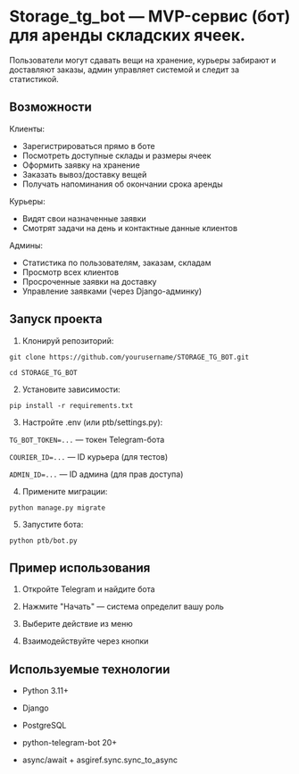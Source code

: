 # Storage_tg_bot — MVP-сервис (бот) для аренды складских ячеек. 
Пользователи могут сдавать вещи на хранение, курьеры забирают и доставляют заказы, админ управляет системой и следит за статистикой.
## Возможности
Клиенты:
* Зарегистрироваться прямо в боте
* Посмотреть доступные склады и размеры ячеек
* Оформить заявку на хранение
* Заказать вывоз/доставку вещей
* Получать напоминания об окончании срока аренды

Курьеры:
* Видят свои назначенные заявки
* Смотрят задачи на день и контактные данные клиентов

Админы:
* Статистика по пользователям, заказам, складам
* Просмотр всех клиентов
* Просроченные заявки на доставку
* Управление заявками (через Django-админку)

## Запуск проекта
1. Клонируй репозиторий:
```
git clone https://github.com/yourusername/STORAGE_TG_BOT.git

cd STORAGE_TG_BOT
```
2. Установите зависимости:
```
pip install -r requirements.txt
```
3. Настройте .env (или ptb/settings.py):
   
```TG_BOT_TOKEN=...``` — токен Telegram-бота

```COURIER_ID=...``` — ID курьера (для тестов)

```ADMIN_ID=...``` — ID админа (для прав доступа)

4. Примените миграции:
```
python manage.py migrate
```
5. Запустите бота:
```
python ptb/bot.py
```
## Пример использования
1. Откройте Telegram и найдите бота

2. Нажмите "Начать" — система определит вашу роль

3. Выберите действие из меню

4. Взаимодействуйте через кнопки

## Используемые технологии

* Python 3.11+

* Django

* PostgreSQL

* python-telegram-bot 20+

* async/await + asgiref.sync.sync_to_async
